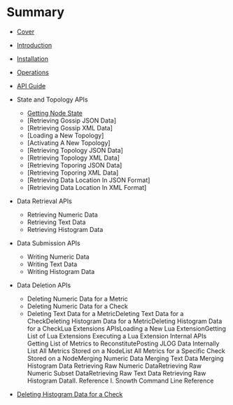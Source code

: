# Summary

* [Cover](README.md)
* [Introduction](chapter1.md)
* [Installation](installation.md)
* [Operations](operations.md)
* [API Guide](api.md)
 * State and Topology APIs
   * [Getting Node State](api/state.md)
   * [Retrieving Gossip JSON Data]
   * [Retrieving Gossip XML Data]
   * [Loading a New Topology]
   * [Activating A New Topology]
   * [Retrieving Topology JSON Data]
   * [Retrieving Topology XML Data]
   * [Retrieving Toporing JSON Data]
   * [Retrieving Toporing XML Data]
   * [Retrieving Data Location In JSON Format]
   * [Retrieving Data Location In XML Format]
 * Data Retrieval APIs
   * Retrieving Numeric Data
   * Retrieving Text Data
   * Retrieving Histogram Data
 * Data Submission APIs
   * Writing Numeric Data
   * Writing Text Data
   * Writing Histogram Data
 * Data Deletion APIs
   * Deleting Numeric Data for a Metric
   * Deleting Numeric Data for a Check
   * Deleting Text Data for a MetricDeleting Text Data for a CheckDeleting Histogram Data for a MetricDeleting Histogram Data for a CheckLua Extensions APIsLoading a New Lua ExtensionGetting List of Lua Extensions Executing a Lua Extension Internal APIs Getting List of Metrics to ReconstitutePosting JLOG Data Internally List All Metrics Stored on a NodeList All Metrics for a Specific Check Stored on a NodeMerging Numeric Data Merging Text Data Merging Histogram Data Retrieving Raw Numeric DataRetrieving Raw Numeric Subset DataRetrieving Raw Text Data Retrieving Raw Histogram DataII. Reference I. Snowth Command Line Reference  

* [Deleting Histogram Data for a Check](api/delete-histogram-check.md)
